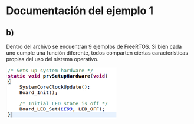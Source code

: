 # Documentación del ejemplo 1
## b)

Dentro del archivo se encuentran 9 ejemplos de FreeRTOS. Si bien cada uno cumple una función diferente, todos comparten ciertas características propias del uso del sistema operativo.

![alt text](img_pto_1/setup_hardware.png)
